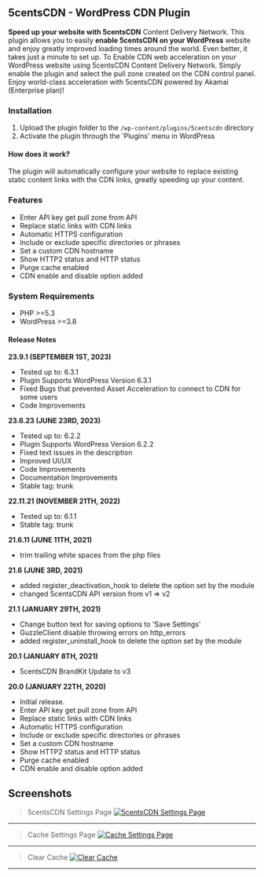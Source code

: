 ## 5centsCDN - WordPress CDN Plugin
**Speed up your website with 5centsCDN** Content Delivery Network. This plugin allows you to easily **enable 5centsCDN on your WordPress**
website and enjoy greatly improved loading times around the world. Even better, it takes just a minute to set up. To Enable CDN web acceleration on your WordPress website using 5centsCDN Content Delivery Network. Simply enable the plugin and select the pull zone created on the CDN control panel. Enjoy world-class acceleration with 5centsCDN powered by Akamai (Enterprise plan)!

### Installation

1. Upload the plugin folder to the `/wp-content/plugins/5centscdn` directory
2. Activate the plugin through the 'Plugins' menu in WordPress

#### How does it work?
The plugin will automatically configure your website to replace existing static content links with the CDN links, greatly speeding up your content.

### Features
* Enter API key get pull zone from API
* Replace static links with CDN links
* Automatic HTTPS configuration
* Include or exclude specific directories or phrases
* Set a custom CDN hostname
* Show HTTP2 status and HTTP status
* Purge cache enabled
* CDN enable and disable option added

### System Requirements
* PHP >=5.3
* WordPress >=3.8

#### Release Notes
**23.9.1 (SEPTEMBER 1ST, 2023)**
 - Tested up to: 6.3.1
 - Plugin Supports WordPress Version 6.3.1
 - Fixed Bugs that prevented Asset Acceleration to connect to CDN for some users
 - Code Improvements

**23.6.23 (JUNE 23RD, 2023)**
 - Tested up to: 6.2.2
 - Plugin Supports WordPress Version 6.2.2
 - Fixed text issues in the description
 - Improved UI/UX
 - Code Improvements
 - Documentation Improvements
 - Stable tag: trunk

**22.11.21 (NOVEMBER 21TH, 2022)**
 - Tested up to: 6.1.1
 - Stable tag: trunk

**21.6.11 (JUNE 11TH, 2021)**
 - trim trailing white spaces from the php files

**21.6 (JUNE 3RD, 2021)**
 - added register_deactivation_hook to delete the option set by the module
 - changed 5centsCDN API version from v1 => v2

**21.1 (JANUARY 29TH, 2021)**
 - Change button text for saving options to 'Save Settings'
 - GuzzleClient disable throwing errors on http_errors
 - added register_uninstall_hook to delete the option set by the module

**20.1 (JANUARY 8TH, 2021)**
 - 5centsCDN BrandKit Update to v3

**20.0 (JANUARY 22TH, 2020)**
- Initial release.
- Enter API key get pull zone from API
- Replace static links with CDN links
- Automatic HTTPS configuration
- Include or exclude specific directories or phrases
- Set a custom CDN hostname
- Show HTTP2 status and HTTP status
- Purge cache enabled
- CDN enable and disable option added

## Screenshots
> 5centsCDN Settings Page
[![5centsCDN Settings Page](https://ps.w.org/5centscdn/assets/screenshot-1.png?rev=2243684 "5centsCDN Settings Page")](https://ps.w.org/5centscdn/assets/screenshot-1.png?rev=2243684 "5centsCDN Settings Page")

------------

> Cache Settings Page
[![Cache Settings Page](https://ps.w.org/5centscdn/assets/screenshot-2.png?rev=2243684 "Cache Settings Page")](https://ps.w.org/5centscdn/assets/screenshot-2.png?rev=2243684 "Cache Settings Page")


------------

> Clear Cache
[![Clear Cache](https://ps.w.org/5centscdn/assets/screenshot-3.png?rev=2243684 "Clear Cache")](https://ps.w.org/5centscdn/assets/screenshot-3.png?rev=2243684 "Clear Cache")


------------
